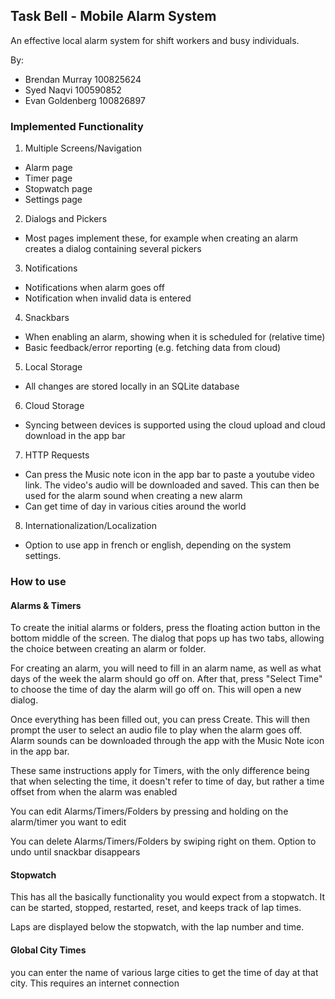 ## Task Bell - Mobile Alarm System

An effective local alarm system for shift workers and busy individuals.

By:
- Brendan Murray 100825624
- Syed Naqvi 100590852
- Evan Goldenberg 100826897

### Implemented Functionality

1. Multiple Screens/Navigation
  - Alarm page
  - Timer page
  - Stopwatch page
  - Settings page

2. Dialogs and Pickers
  - Most pages implement these, for example when creating an alarm creates a dialog containing several pickers 

3. Notifications
  - Notifications when alarm goes off
  - Notification when invalid data is entered

4. Snackbars
  - When enabling an alarm, showing when it is scheduled for (relative time)
  - Basic feedback/error reporting (e.g. fetching data from cloud)

5. Local Storage
  - All changes are stored locally in an SQLite database

6. Cloud Storage
  - Syncing between devices is supported using the cloud upload and cloud download in the app bar

7. HTTP Requests
  - Can press the Music note icon in the app bar to paste a youtube video link. The video's audio will be downloaded and saved. This can then be used for the alarm sound when creating a new alarm
  - Can get time of day in various cities around the world

8. Internationalization/Localization
  - Option to use app in french or english, depending on the system settings.

### How to use

#### Alarms & Timers
To create the initial alarms or folders, press the floating action button in the bottom middle of the screen. The dialog that pops up has two tabs, allowing the choice between creating an alarm or folder.

For creating an alarm, you will need to fill in an alarm name, as well as what days of the week the alarm should go off on. After that, press "Select Time" to choose the time of day the alarm will go off on. This will open a new dialog.

Once everything has been filled out, you can press Create. This will then prompt the user to select an audio file to play when the alarm goes off. Alarm sounds can be downloaded through the app with the Music Note icon in the app bar.

These same instructions apply for Timers, with the only difference being that when selecting the time, it doesn't refer to time of day, but rather a time offset from when the alarm was enabled

You can edit Alarms/Timers/Folders by pressing and holding on the alarm/timer you want to edit

You can delete Alarms/Timers/Folders by swiping right on them. Option to undo until snackbar disappears

#### Stopwatch

This has all the basically functionality you would expect from a stopwatch. It can be started, stopped, restarted, reset, and keeps track of lap times.

Laps are displayed below the stopwatch, with the lap number and time.


#### Global City Times

you can enter the name of various large cities to get the time of day at that city. This requires an internet connection
